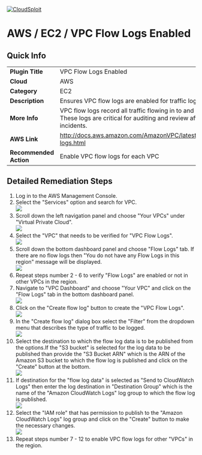[![CloudSploit](https://cloudsploit.com/img/logo-new-big-text-100.png "CloudSploit")](https://cloudsploit.com)

# AWS / EC2 / VPC Flow Logs Enabled

## Quick Info

| | |
|-|-|
| **Plugin Title** | VPC Flow Logs Enabled |
| **Cloud** | AWS |
| **Category** | EC2 |
| **Description** | Ensures VPC flow logs are enabled for traffic logging |
| **More Info** | VPC flow logs record all traffic flowing in to and out of a VPC. These logs are critical for auditing and review after security incidents. |
| **AWS Link** | http://docs.aws.amazon.com/AmazonVPC/latest/UserGuide/flow-logs.html |
| **Recommended Action** | Enable VPC flow logs for each VPC |

## Detailed Remediation Steps
1. Log in to the AWS Management Console.
2. Select the "Services" option and search for VPC. </br> <img src="/resources/aws/ec2/vpc-flow-logs-enabled/step2.png"/>
3. Scroll down the left navigation panel and choose "Your VPCs" under "Virtual Private Cloud". </br> <img src="/resources/aws/ec2/vpc-flow-logs-enabled/step3.png"/>
4. Select the "VPC" that needs to be verified for "VPC Flow Logs". </br> <img src="/resources/aws/ec2/vpc-flow-logs-enabled/step4.png"/>
5. Scroll down the bottom dashboard panel and choose "Flow Logs" tab. If there are no flow logs then "You do not have any Flow Logs in this region" message will be displayed. </br> <img src="/resources/aws/ec2/vpc-flow-logs-enabled/step5.png"/>
6. Repeat steps number 2 - 6 to verify "Flow Logs" are enabled or not in other VPCs in the region. </br>
7. Navigate to "VPC Dashboard" and choose "Your VPC" and click on the "Flow Logs" tab in the bottom dashboard panel.</br> <img src="/resources/aws/ec2/vpc-flow-logs-enabled/step7.png"/>
8. Click on the "Create flow log" button to create the "VPC Flow Logs". </br> <img src="/resources/aws/ec2/vpc-flow-logs-enabled/step8.png"/>
9. In the "Create flow log" dialog box select the "Filter" from the dropdown menu that describes the type of traffic to be logged.</br> <img src="/resources/aws/ec2/vpc-flow-logs-enabled/step9.png"/>
10. Select the destination to which the flow log data is to be published from the options.If the "S3 bucket" is selected for the log data to be published than provide the "S3 Bucket ARN" which is the ARN of the Amazon S3 bucket to which the flow log is published and click on the "Create" button at the bottom. </br> <img src="/resources/aws/ec2/vpc-flow-logs-enabled/step10.png"/>
11. If destination for the "flow log data" is selected as "Send to CloudWatch Logs" then enter the log destination in "Destination Group" which is the name of the "Amazon CloudWatch Logs" log group to which the flow log is published.</br> <img src="/resources/aws/ec2/vpc-flow-logs-enabled/step11.png"/>
12. Select the "IAM role" that has permission to publish to the "Amazon CloudWatch Logs" log group and click on the "Create" button to make the necessary changes. </br> <img src="/resources/aws/ec2/vpc-flow-logs-enabled/step12.png"/>
13. Repeat steps number 7 - 12 to enable VPC flow logs for other "VPCs" in the region.</br>
